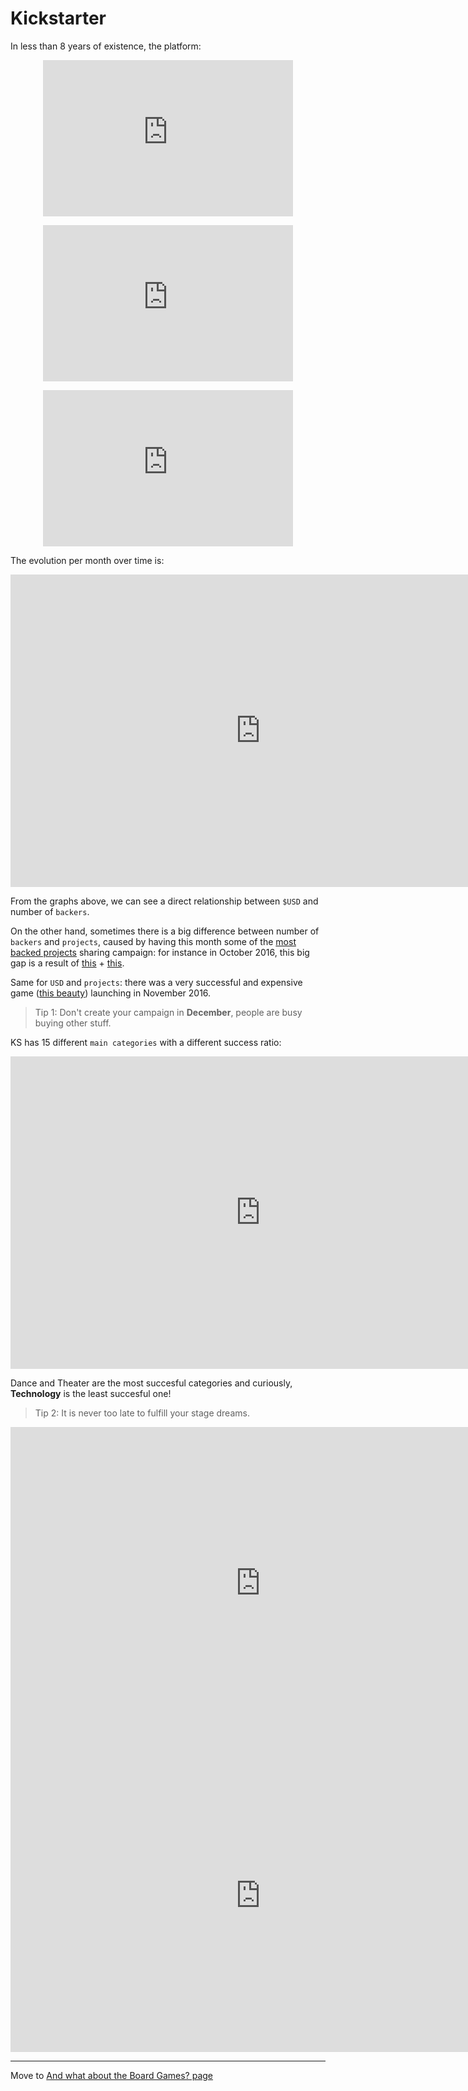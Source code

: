 # Kickstarter 

In less than 8 years of existence, the platform: 

<p align="center">
<iframe
  src="https://dcl.dev.looker.com/embed/looks/871"
  width="400"
  height="250"
   frameborder='0'>
</iframe></p>

<p align="center">
<iframe
  src="https://dcl.dev.looker.com/embed/looks/915"
  width="400"
  height="250"
   frameborder='0'>
</iframe></p>

<p align="center">
<iframe
  src="https://dcl.dev.looker.com/embed/looks/916"
  width="400"
  height="250"
   frameborder='0'>
</iframe></p>

The evolution per month over time is:

<p align="center">
<iframe
  src="https://dcl.dev.looker.com/embed/looks/918"
  width="800"
  height="500"
   frameborder='0'>
</iframe></p>

From the graphs above, we can see a direct relationship between `$USD` and number of `backers`.

On the other hand, sometimes there is a big difference between number of `backers` and `projects`, caused by having this month some of the [most backed projects](https://www.kickstarter.com/discover/advanced?sort=most_backed&seed=2553607&page=1) sharing campaign: for instance in October 2016, this big gap is a result of [this](https://www.kickstarter.com/projects/elanlee/bears-vs-babies-a-card-game?ref=discovery) + [this](https://www.kickstarter.com/projects/antsylabs/fidget-cube-a-vinyl-desk-toy?ref=discovery).

Same for `USD` and `projects`: there was a very successful and expensive game ([this beauty](https://www.kickstarter.com/projects/poots/kingdom-death-monster-15?ref=most_funded&ref=discovery)) launching in November 2016.

> Tip 1: Don't create your campaign in **December**, people are busy buying other stuff.

KS has 15 different `main categories` with a different success ratio:

<iframe
  src="https://dcl.dev.looker.com/embed/looks/872"
  width="800"
  height="500"
   frameborder='0'
 >
</iframe>

Dance and Theater are the most succesful categories and curiously, **Technology** is the least succesful one!

> Tip 2: It is never too late to fulfill your stage dreams.


<iframe
  src="https://dcl.dev.looker.com/embed/looks/906"
  width="800"
  height="500"
   frameborder='0'>
</iframe>

<iframe
  src="https://dcl.dev.looker.com/embed/looks/899"
  width="800"
  height="500"
   frameborder='0'
  >
</iframe>



---
Move to [And what about the Board Games? page](https://diegocamlooker.github.io/Kickstarter/ks_boardgames)
